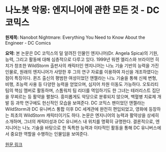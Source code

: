 # 나노봇 악몽: 엔지니어에 관한 모든 것 - DC 코믹스

**원제목:** Nanobot Nightmare: Everything You Need to Know About the Engineer - DC Comics

**요약:** 본 논문은 DC 코믹스의 덜 알려진 인물인 엔지니어(Dr. Angela Spica)의 기원, 능력, 그리고 활동에 대해 심층적으로 다루고 있다.  1999년 워렌 엘리스와 브라이언 히치가 창조한 WildStorm 출판사의 캐릭터인 엔지니어는 나노 기술 기반의 능력을 가진 인물로,  원래의 엔지니어가 사망한 후 그의 연구 자료를 이용하여 자신을 개조하였다는 점이 특징이다.  퀸즈 출신의 평범한 여성이었던 앤젤라는 나노 기술을 통해 신체 변형, 비행, 초능력 사용 등 다양한 능력을 얻었으며, 심지어 차원 이동도 가능하다.  오토리티 팀의 핵심 멤버로 활동하며, 스톰워치 팀 리더를 역임하기도 한 그녀는 테러리스트 집단을 무찌르는 등 활약을 펼쳤다.  흥미롭게도 악당으로 분류되지 않으며, 백혈병 치료제 개발 등 과학 연구에도 헌신적인 모습을 보여준다.  DC 코믹스 팬이었던 앤젤라는 WildStorm과 DC 유니버스 통합 이후 DC 세계관에 완전히 편입되었고,  영화에 등장하는 최초의 WildStorm 캐릭터이기도 하다.  논문은 엔지니어의 능력과 활약상을 상세히 소개하며,  그녀의 캐릭터성과 DC 유니버스 내 위치를 명확히 규명한다.  결론적으로, 엔지니어는 나노 기술을 바탕으로 한 독특한 능력과 이타적인 활동을 통해 DC 유니버스에서 중요한 역할을 수행하는 인물임을 보여준다.

[원문 링크](https://www.dc.com/blog/2025/07/21/nanobot-nightmare-everything-you-need-to-know-about-the-engineer)
